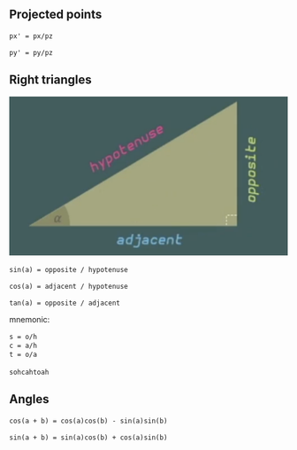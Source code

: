## Projected points

```
px' = px/pz
```

```
py' = py/pz
```

## Right triangles

![](./images/angles.png)

```
sin(a) = opposite / hypotenuse
```

```
cos(a) = adjacent / hypotenuse
```

```
tan(a) = opposite / adjacent
```

mnemonic:

```
s = o/h
c = a/h
t = o/a

sohcahtoah
```

## Angles

```
cos(a + b) = cos(a)cos(b) - sin(a)sin(b)
```

```
sin(a + b) = sin(a)cos(b) + cos(a)sin(b)
```
